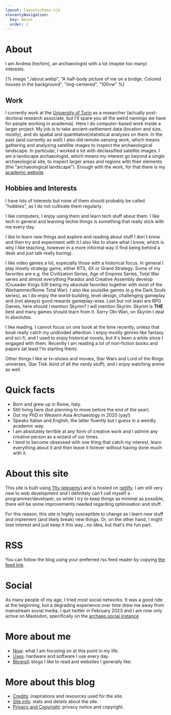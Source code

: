 ```yaml
---
layout: layouts/base.njk
eleventyNavigation:
  key: About
  order: 1
---
```

# About

I am Andrea (he/him), an archaeologist with a lot (maybe too many) interests. 

{% image "./about.webp", "A half-body picture of me on a bridge. Colored houses in the background", "img-centered", "100vw" %}

## Work

I currently work at the [University of Turin](https://www.unito.it) as a researcher (actually post-doctoral research associate, but I'll spare you all the weird namings we have for people working in academia). Here I do computer-based work inside a larger project. My job is to take ancient-settlement data (location and size, mostly), and do spatial and quantitative/statistical analyses on them. In the past (and currently as well) I also did remote-sensing work, which means gathering and analyzing satellite images to inspect the archaeological landscape. In particular, I worked a lot with declassified satellite images. I am a landscape archaeologist, which means my interest go beyond a single archaeological site, to inspect larger areas and regions with their elements (the "archaeological landscape"). Enough with the work, for that there is my [academic website](https://andreatitolo.com).

## Hobbies and Interests

I have lots of interests but none of them should probably be called "hobbies", as I do not cultivate them regularly.

I like computers, I enjoy using them and learn tech stuff about them. I like tech in general and learning techie things is something that really stick with me every day.

I like to learn new things and explore and reading about stuff I don't know and then try and experiment with it.I also like to share what I know, which is why I like teaching, however in a more informal way (I find being behind a desk and just talk really boring).

I like video games a lot, especially those with a historical focus. In general I play mostly strategy game, either RTS, 4X or Grand Strategy. Some of my favorites are e.g. the Civilization Series, Age of Empires Series, Total War series and almost everything Paradox and Creative Assembly develop (Crusader Kings II/III being my absolute favorites together with most of the Warhammer/Rome Total War). I also like soulslike games (e.g the Dark Souls series), as I do enjoy the world-building, level design, challenging gameplay and (not always) good rewards gameplay-wise. Last but not least are RPG Games, here should I mention Skyrim? I will mention Skyrim. Skyrim is **THE** best and many games should learn from it. Sorry Obi-Wan, on Skyrim I deal in absolutes.

I like reading. I cannot focus on one book at the time recently, unless that book really catch my undivided attention. I enjoy mostly genres like fantasy and sci-fi, and I used to enjoy historical novels, but it's been a while since I engaged with them. Recently I am reading a lot of non-fiction books and papers (at least I'm starting them).

Other things I like ar tv-shows and movies, Star Wars and Lord of the Rings universes, Star Trek (kind of all the nerdy stuff), and I enjoy watching anime as well.

# Quick facts

- Born and grew up in Rome, Italy.
- Still living here (but planning to move before the end of the year).
- Got my PhD in Western Asia Archaeology in 2020 (yay!)
- Speaks Italian and English, the latter fluently but I guess in a weirdly academic way.
- I am absolutely terrible at any form of creative work and I admire any creative person as a wizard of our times.
- I tend to become obsessed with one thing that catch my interest, learn everything about it and then leave it forever without having done much with it.

# About this site

This site is built using [11ty (eleventy)](https://www.11ty.dev/) and is hosted on [netlify](https://www.netlify.com/). I am still very new to web development and I definitely can't call myself a programmer/developer, so while I try to keep things as minimal as possible, there will be some improvements needed regarding optimisation and stuff. 

For this reason, this site is highly susceptible to change as I learn new stuff and implement (and likely break) new things. Or, on the other hand, I might lose interest and just keep it this way...no idea, but that's the fun part.

# RSS

You can follow the blog using your preferred rss feed reader by copying [the feed link](/feed/feed.xml).

# Social

As many people of my age, I tried most social networks. It was a good ride at the beginning, but a degrading experience over time drew me away from mainstream social media. I quit twitter in February 2023 and I am now only active on Mastodon, specifically on the <a rel="me" href="https://archaeo.social/@andreatitolo">archaeo.social instance</a>

# More about me

- [Now](/now): what I am focusing on at this point in my life.
- [Uses](/uses): hardware and software I use every day.
- [Blogroll](/links): blogs I like to read and websites I generally like.

# More about this blog

- [Credits](/credits): inspirations and resources used for the site.
- [Site info](/metrics/): stats and details about the site.
- [Privacy and Copyright](/privacy/): privacy notice and copyright.